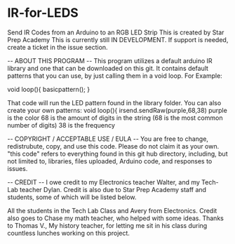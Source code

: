 # IR-for-LEDS
Send IR Codes from an Arduino to an RGB LED Strip
This is created by Star Prep Academy
This is currently still IN DEVELOPMENT. 
If support is needed, create a ticket in the issue section.


-- ABOUT THIS PROGRAM --
This program utilizes a default arduino IR library and one that can be downloaded on this git. It contains default patterns that you can use, by just calling them in a void loop. For Example:

void loop(){
basicpattern();
}

That code will run the LED pattern found in the library folder. You can also create your own patterns:
void loop(){
irsend.sendRaw(purple,68,38)
purple is the color
68 is the amount of digits in the string (68 is the most common number of digits)
38 is the frequency



-- COPYRIGHT / ACCEPTABLE USE / EULA --
You are free to change, redistrubute, copy, and use this code. Please do not claim it as your own. "this code" refers to everything found in this git hub directory, including, but not limited to, libraries, files uploaded, Arduino code, and responses to issues. 


-- CREDIT --
I owe credit to my Electronics teacher Walter, and my Tech-Lab teacher Dylan. Credit is also due to Star Prep Academy staff and students, some of which will be listed below.

All the students in the Tech Lab Class and Avery from Electronics. Credit also goes to Chase my math teacher, who helped with some ideas. Thanks to Thomas V., My history teacher, for letting me sit in his class during countless lunches working on this project. 

